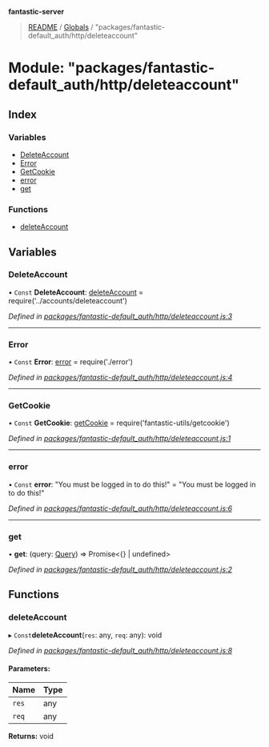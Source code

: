 **fantastic-server**

> [README](../README.md) / [Globals](../globals.md) / "packages/fantastic-default_auth/http/deleteaccount"

# Module: "packages/fantastic-default_auth/http/deleteaccount"

## Index

### Variables

* [DeleteAccount](_packages_fantastic_default_auth_http_deleteaccount_.md#deleteaccount)
* [Error](_packages_fantastic_default_auth_http_deleteaccount_.md#error)
* [GetCookie](_packages_fantastic_default_auth_http_deleteaccount_.md#getcookie)
* [error](_packages_fantastic_default_auth_http_deleteaccount_.md#error)
* [get](_packages_fantastic_default_auth_http_deleteaccount_.md#get)

### Functions

* [deleteAccount](_packages_fantastic_default_auth_http_deleteaccount_.md#deleteaccount)

## Variables

### DeleteAccount

• `Const` **DeleteAccount**: [deleteAccount](_packages_fantastic_default_auth_accounts_deleteaccount_.md#deleteaccount) = require('../accounts/deleteaccount')

*Defined in [packages/fantastic-default_auth/http/deleteaccount.js:3](https://github.com/besimorhino/project-fantastic/blob/af5d0de/packages/fantastic-default_auth/http/deleteaccount.js#L3)*

___

### Error

• `Const` **Error**: [error](_packages_fantastic_active_directory_http_error_.md#error) = require('./error')

*Defined in [packages/fantastic-default_auth/http/deleteaccount.js:4](https://github.com/besimorhino/project-fantastic/blob/af5d0de/packages/fantastic-default_auth/http/deleteaccount.js#L4)*

___

### GetCookie

• `Const` **GetCookie**: [getCookie](_packages_fantastic_utils_getcookie_.md#getcookie) = require('fantastic-utils/getcookie')

*Defined in [packages/fantastic-default_auth/http/deleteaccount.js:1](https://github.com/besimorhino/project-fantastic/blob/af5d0de/packages/fantastic-default_auth/http/deleteaccount.js#L1)*

___

### error

• `Const` **error**: \"You must be logged in to do this!\" = "You must be logged in to do this!"

*Defined in [packages/fantastic-default_auth/http/deleteaccount.js:6](https://github.com/besimorhino/project-fantastic/blob/af5d0de/packages/fantastic-default_auth/http/deleteaccount.js#L6)*

___

### get

•  **get**: (query: [Query](_packages_fantastic_utils_db_types_d_.md#query)) => Promise\<{} \| undefined>

*Defined in [packages/fantastic-default_auth/http/deleteaccount.js:2](https://github.com/besimorhino/project-fantastic/blob/af5d0de/packages/fantastic-default_auth/http/deleteaccount.js#L2)*

## Functions

### deleteAccount

▸ `Const`**deleteAccount**(`res`: any, `req`: any): void

*Defined in [packages/fantastic-default_auth/http/deleteaccount.js:8](https://github.com/besimorhino/project-fantastic/blob/af5d0de/packages/fantastic-default_auth/http/deleteaccount.js#L8)*

#### Parameters:

Name | Type |
------ | ------ |
`res` | any |
`req` | any |

**Returns:** void
